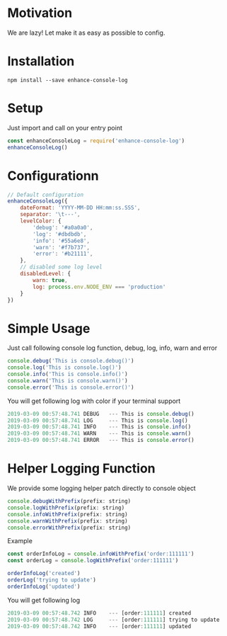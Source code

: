 # Motivation
We are lazy! Let make it as easy as possible to config.

# Installation
```
npm install --save enhance-console-log
```

# Setup
Just import and call on your entry point
```javascript
const enhanceConsoleLog = require('enhance-console-log')
enhanceConsoleLog()
```

# Configurationn
```javascript
// Default configuration
enhanceConsoleLog({
    dateFormat: 'YYYY-MM-DD HH:mm:ss.SSS',
    separator: '\t---',
    levelColor: {
        'debug': '#a0a0a0', 
        'log': '#dbdbdb', 
        'info': '#55a6e8', 
        'warn': '#f7b737',
        'error': '#b21111', 
    },
    // disabled some log level
    disabledLevel: {
        warn: true,
        log: process.env.NODE_ENV === 'production'
    }
})
```

# Simple Usage
Just call following console log function, debug, log, info, warn and error
```javascript
console.debug('This is console.debug()')
console.log('This is console.log()')
console.info('This is console.info()')
console.warn('This is console.warn()')
console.error('This is console.error()')
```
You will get following log with color if your terminal support
```javascript
2019-03-09 00:57:48.741 DEBUG   --- This is console.debug()
2019-03-09 00:57:48.741 LOG     --- This is console.log()
2019-03-09 00:57:48.741 INFO    --- This is console.info()
2019-03-09 00:57:48.741 WARN    --- This is console.warn()
2019-03-09 00:57:48.741 ERROR   --- This is console.error()
```
# Helper Logging Function
We provide some logging helper patch directly to console object
```javascript
console.debugWithPrefix(prefix: string)
console.logWithPrefix(prefix: string)
console.infoWithPrefix(prefix: string)
console.warnWithPrefix(prefix: string)
console.errorWithPrefix(prefix: string)
```
Example
```javascript
const orderInfoLog = console.infoWithPrefix('order:111111')
const orderLog = console.logWithPrefix('order:111111')

orderInfoLog('created')
orderLog('trying to update')
orderInfoLog('updated')
```
You will get following log
```javascript
2019-03-09 00:57:48.742 INFO    --- [order:111111] created
2019-03-09 00:57:48.742 LOG     --- [order:111111] trying to update
2019-03-09 00:57:48.742 INFO    --- [order:111111] updated
```